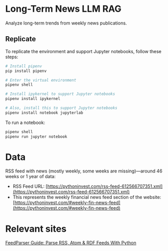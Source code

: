 # Long-Term News LLM RAG
Analyze long-term trends from weekly news publications.

## Replicate
To replicate the environment and support Jupyter notebooks, follow these steps:

```bash
# Install pipenv
pip install pipenv

# Enter the virtual environment
pipenv shell

# Install ipykernel to support Jupyter notebooks
pipenv install ipykernel

# Also, install this to support Jupyter notebooks
pipenv install notebook jupyterlab 
```

To run a notebook:
```bash
pipenv shell
pipenv run jupyter notebook    
```

# Data

RSS feed with news (mostly weekly, some weeks are missing)—around 46 weeks or 1 year of data:

- RSS Feed URL: [https://pythoninvest.com/rss-feed-612566707351.xml](https://pythoninvest.com/rss-feed-612566707351.xml)
- This represents the weekly financial news feed section of the website: [https://pythoninvest.com/#weekly-fin-news-feed](https://pythoninvest.com/#weekly-fin-news-feed)


# Relevant sites

[FeedParser Guide: Parse RSS, Atom & RDF Feeds With Python](https://scrapeops.io/python-web-scraping-playbook/feedparser/)

